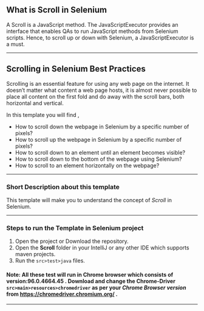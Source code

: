 ## What is Scroll in Selenium
A Scroll is a JavaScript method. The JavaScriptExecutor provides an interface that enables QAs to run JavaScript methods from Selenium scripts. Hence, to scroll up or down with Selenium, a JavaScriptExecutor is a must.


---
## Scrolling in Selenium Best Practices

Scrolling is an essential feature for using any web page on the internet. It doesn’t matter what content a web page hosts, it is almost never possible to place all content on the first fold and do away with the scroll bars, both horizontal and vertical.

In this template you will find ,
* How to scroll down the webpage in Selenium by a specific number of pixels?
* How to scroll up the webpage in Selenium by a specific number of pixels?
* How to scroll down to an element until an element becomes visible?
* How to scroll down to the bottom of the webpage using Selenium?
* How to scroll to an element horizontally on the webpage?
---
### Short Description about this template
This template will make you to understand the concept of *Scroll* in Selenium.

---
### Steps to run the Template in Selenium project
1. Open the project or Download the repository.
2. Open the **Scroll** folder in your IntelliJ or any other IDE which supports maven projects.
3. Run the `src>test>java` files.

#### Note: All these test will run in Chrome browser which consists of version:96.0.4664.45 . Download and change the Chrome-Driver `src>main>resources>chromedriver` as per your *Chrome Browser version* from https://chromedriver.chromium.org/ . 

---